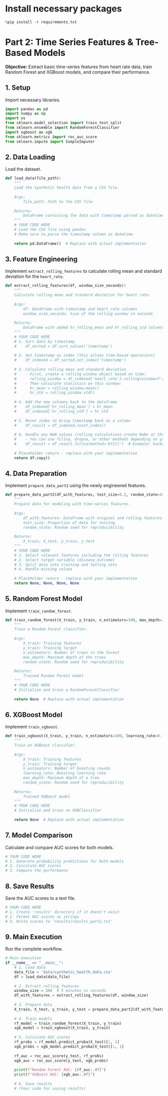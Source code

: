 # Install necessary packages

```python
%pip install -r requirements.txt
```
# Part 2: Time Series Features & Tree-Based Models

**Objective:** Extract basic time-series features from heart rate data, train Random Forest and XGBoost models, and compare their performance.

## 1. Setup

Import necessary libraries.

```python
import pandas as pd
import numpy as np
import os
from sklearn.model_selection import train_test_split
from sklearn.ensemble import RandomForestClassifier
import xgboost as xgb
from sklearn.metrics import roc_auc_score
from sklearn.impute import SimpleImputer
```

## 2. Data Loading

Load the dataset.

```python
def load_data(file_path):
    """
    Load the synthetic health data from a CSV file.
    
    Args:
        file_path: Path to the CSV file
        
    Returns:
        DataFrame containing the data with timestamp parsed as datetime
    """
    # YOUR CODE HERE
    # Load the CSV file using pandas
    # Make sure to parse the timestamp column as datetime
    
    return pd.DataFrame()  # Replace with actual implementation
```

## 3. Feature Engineering

Implement `extract_rolling_features` to calculate rolling mean and standard deviation for the `heart_rate`.

```python
def extract_rolling_features(df, window_size_seconds):
    """
    Calculate rolling mean and standard deviation for heart rate.
    
    Args:
        df: DataFrame with timestamp and heart_rate columns
        window_size_seconds: Size of the rolling window in seconds
        
    Returns:
        DataFrame with added hr_rolling_mean and hr_rolling_std columns
    """
    # YOUR CODE HERE
    # 1. Sort data by timestamp
    #    df_sorted = df.sort_values('timestamp')
    
    # 2. Set timestamp as index (this allows time-based operations)
    #    df_indexed = df_sorted.set_index('timestamp')
    
    # 3. Calculate rolling mean and standard deviation
    #    - First, create a rolling window object based on time:
    #      rolling_window = df_indexed['heart_rate'].rolling(window=f'{window_size_seconds}s')
    #    - Then calculate statistics on this window:
    #      hr_mean = rolling_window.mean()
    #      hr_std = rolling_window.std()
    
    # 4. Add the new columns back to the dataframe
    #    df_indexed['hr_rolling_mean'] = hr_mean
    #    df_indexed['hr_rolling_std'] = hr_std
    
    # 5. Reset index to bring timestamp back as a column
    #    df_result = df_indexed.reset_index()
    
    # 6. Handle any NaN values (rolling calculations create NaNs at the beginning)
    #    - You can use fillna, dropna, or other methods depending on your strategy
    #    df_result = df_result.fillna(method='bfill')  # Example: backward fill
    
    # Placeholder return - replace with your implementation
    return df.copy()
```

## 4. Data Preparation

Implement `prepare_data_part2` using the newly engineered features.

```python
def prepare_data_part2(df_with_features, test_size=0.2, random_state=42):
    """
    Prepare data for modeling with time-series features.
    
    Args:
        df_with_features: DataFrame with original and rolling features
        test_size: Proportion of data for testing
        random_state: Random seed for reproducibility
        
    Returns:
        X_train, X_test, y_train, y_test
    """
    # YOUR CODE HERE
    # 1. Select relevant features including the rolling features
    # 2. Select target variable (disease_outcome)
    # 3. Split data into training and testing sets
    # 4. Handle missing values
    
    # Placeholder return - replace with your implementation
    return None, None, None, None
```

## 5. Random Forest Model

Implement `train_random_forest`.

```python
def train_random_forest(X_train, y_train, n_estimators=100, max_depth=10, random_state=42):
    """
    Train a Random Forest classifier.
    
    Args:
        X_train: Training features
        y_train: Training target
        n_estimators: Number of trees in the forest
        max_depth: Maximum depth of the trees
        random_state: Random seed for reproducibility
        
    Returns:
        Trained Random Forest model
    """
    # YOUR CODE HERE
    # Initialize and train a RandomForestClassifier
    
    return None  # Replace with actual implementation
```

## 6. XGBoost Model

Implement `train_xgboost`.

```python
def train_xgboost(X_train, y_train, n_estimators=100, learning_rate=0.1, max_depth=5, random_state=42):
    """
    Train an XGBoost classifier.
    
    Args:
        X_train: Training features
        y_train: Training target
        n_estimators: Number of boosting rounds
        learning_rate: Boosting learning rate
        max_depth: Maximum depth of a tree
        random_state: Random seed for reproducibility
        
    Returns:
        Trained XGBoost model
    """
    # YOUR CODE HERE
    # Initialize and train an XGBClassifier
    
    return None  # Replace with actual implementation
```

## 7. Model Comparison

Calculate and compare AUC scores for both models.

```python
# YOUR CODE HERE
# 1. Generate probability predictions for both models
# 2. Calculate AUC scores
# 3. Compare the performance
```

## 8. Save Results

Save the AUC scores to a text file.

```python
# YOUR CODE HERE
# 1. Create 'results' directory if it doesn't exist
# 2. Format AUC scores as strings
# 3. Write scores to 'results/results_part2.txt'
```

## 9. Main Execution

Run the complete workflow.

```python
# Main execution
if __name__ == "__main__":
    # 1. Load data
    data_file = 'data/synthetic_health_data.csv'
    df = load_data(data_file)
    
    # 2. Extract rolling features
    window_size = 300  # 5 minutes in seconds
    df_with_features = extract_rolling_features(df, window_size)
    
    # 3. Prepare data
    X_train, X_test, y_train, y_test = prepare_data_part2(df_with_features)
    
    # 4. Train models
    rf_model = train_random_forest(X_train, y_train)
    xgb_model = train_xgboost(X_train, y_train)
    
    # 5. Calculate AUC scores
    rf_probs = rf_model.predict_proba(X_test)[:, 1]
    xgb_probs = xgb_model.predict_proba(X_test)[:, 1]
    
    rf_auc = roc_auc_score(y_test, rf_probs)
    xgb_auc = roc_auc_score(y_test, xgb_probs)
    
    print(f"Random Forest AUC: {rf_auc:.4f}")
    print(f"XGBoost AUC: {xgb_auc:.4f}")
    
    # 6. Save results
    # (Your code for saving results)